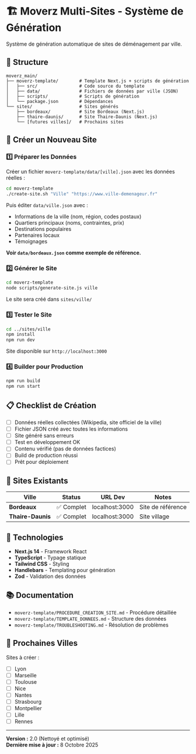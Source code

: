 # 🏗️ Moverz Multi-Sites - Système de Génération

Système de génération automatique de sites de déménagement par ville.

## 📁 Structure

```
moverz_main/
├── moverz-template/        # Template Next.js + scripts de génération
│   ├── src/                # Code source du template
│   ├── data/               # Fichiers de données par ville (JSON)
│   ├── scripts/            # Scripts de génération
│   └── package.json        # Dépendances
└── sites/                  # Sites générés
    ├── bordeaux/           # Site Bordeaux (Next.js)
    ├── thaire-daunis/      # Site Thaire-Daunis (Next.js)
    └── [futures villes]/   # Prochains sites
```

## 🚀 Créer un Nouveau Site

### 1️⃣ Préparer les Données

Créer un fichier `moverz-template/data/[ville].json` avec les données réelles :

```bash
cd moverz-template
./create-site.sh "Ville" "https://www.ville-demenageur.fr"
```

Puis éditer `data/ville.json` avec :
- Informations de la ville (nom, région, codes postaux)
- Quartiers principaux (noms, contraintes, prix)
- Destinations populaires
- Partenaires locaux
- Témoignages

**Voir `data/bordeaux.json` comme exemple de référence.**

### 2️⃣ Générer le Site

```bash
cd moverz-template
node scripts/generate-site.js ville
```

Le site sera créé dans `sites/ville/`

### 3️⃣ Tester le Site

```bash
cd ../sites/ville
npm install
npm run dev
```

Site disponible sur `http://localhost:3000`

### 4️⃣ Builder pour Production

```bash
npm run build
npm run start
```

## 📋 Checklist de Création

- [ ] Données réelles collectées (Wikipedia, site officiel de la ville)
- [ ] Fichier JSON créé avec toutes les informations
- [ ] Site généré sans erreurs
- [ ] Test en développement OK
- [ ] Contenu vérifié (pas de données factices)
- [ ] Build de production réussi
- [ ] Prêt pour déploiement

## 🎯 Sites Existants

| Ville | Status | URL Dev | Notes |
|-------|--------|---------|-------|
| **Bordeaux** | ✅ Complet | localhost:3000 | Site de référence |
| **Thaire-Daunis** | ✅ Complet | localhost:3000 | Site village |

## 🔧 Technologies

- **Next.js 14** - Framework React
- **TypeScript** - Typage statique
- **Tailwind CSS** - Styling
- **Handlebars** - Templating pour génération
- **Zod** - Validation des données

## 📚 Documentation

- `moverz-template/PROCEDURE_CREATION_SITE.md` - Procédure détaillée
- `moverz-template/TEMPLATE_DONNEES.md` - Structure des données
- `moverz-template/TROUBLESHOOTING.md` - Résolution de problèmes

## 🎯 Prochaines Villes

Sites à créer :
- [ ] Lyon
- [ ] Marseille
- [ ] Toulouse
- [ ] Nice
- [ ] Nantes
- [ ] Strasbourg
- [ ] Montpellier
- [ ] Lille
- [ ] Rennes

---

**Version :** 2.0 (Nettoyé et optimisé)  
**Dernière mise à jour :** 8 Octobre 2025




